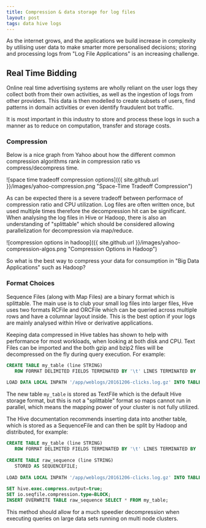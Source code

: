 ```yaml
---
title: Compression & data storage for log files
layout: post
tags: data hive logs
---
```




As the internet grows, and the applications we build increase in complexity by utilising user data to make smarter more personalised decisions; storing and processing logs from "Log File Applications" is an increasing challenge.

## Real Time Bidding

Online real time advertising systems are wholly reliant on the user logs they collect both from their own activities, as well as the ingestion of logs from other providers. This data is then modelled to create subsets of users, find patterns in domain activities or even identify fraudulent bot traffic.

It is most important in this industry to store and process these logs in such a manner as to reduce on computation, transfer and storage costs. 

### Compression

Below is a nice graph from Yahoo about how the different common compression algorithms rank in compression ratio vs compress/decompress time.


![space time tradeoff compression options]({{ site.github.url }}/images/yahoo-compression.png "Space-Time Tradeoff Compression")


As can be expected there is a severe tradeoff between performace of compression ratio and CPU utilization. Log files are often written once, but used multiple times therefore the decompression hit can be significant. When analysing the log files in Hive or Hadoop, there is also an understanding of "splittable" which should be considered allowing parallelization for decompression via map/reduce. 


![compression options in hadoop]({{ site.github.url }}/images/yahoo-compression-algos.png "Compression Options in Hadoop")


So what is the best way to compress your data for consumption in "Big Data Applications" such as Hadoop?

### Format Choices

Sequence Files (along with Map Files) are a binary format which is splittable. The main use is to club your small log files into larger files, Hive uses two formats RCFile and ORCFile which can be queried across multiple rows and have a columnar layout inside. This is the best option if your logs are mainly analysed within Hive or derivative applications.

Keeping data compressed in Hive tables has shown to help with performance for most workloads, when looking at both disk and CPU. Text Files can be imported and the both gzip and bzip2 files will be decompressed on the fly during query execution. For example: 

```sql
CREATE TABLE my_table (line STRING)
   ROW FORMAT DELIMITED FIELDS TERMINATED BY '\t' LINES TERMINATED BY '\n';
 
LOAD DATA LOCAL INPATH '/app/weblogs/20161206-clicks.log.gz' INTO TABLE my_table;
```
The new table `my_table` is stored as TextFile which is the default Hive storage format, but this is not a "splittable" format so maps cannot run in parallel, which means the mapping power of your cluster is not fully utilized.

The Hive documentation recommends inserting data into another table, which is stored as a SequenceFile and can then be split by Hadoop and distributed, for example:

```sql
CREATE TABLE my_table (line STRING)
   ROW FORMAT DELIMITED FIELDS TERMINATED BY '\t' LINES TERMINATED BY '\n';
 
CREATE TABLE raw_sequence (line STRING)
   STORED AS SEQUENCEFILE;
 
LOAD DATA LOCAL INPATH '/app/weblogs/20161206-clicks.log.gz' INTO TABLE my_table;
 
SET hive.exec.compress.output=true;
SET io.seqfile.compression.type=BLOCK;
INSERT OVERWRITE TABLE raw_sequence SELECT * FROM my_table;
```
This method should allow for a much speedier decompression when executing queries on large data sets running on multi node clusters.

